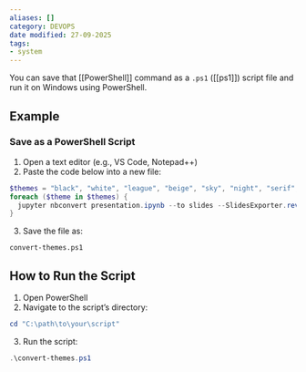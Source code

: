```yaml
---
aliases: []
category: DEVOPS
date modified: 27-09-2025
tags:
- system
---
```

You can save that [[PowerShell]] command as a `.ps1` ([[ps1]]) script file and run it on Windows using PowerShell.
## Example
### Save as a PowerShell Script

1. Open a text editor (e.g., VS Code, Notepad++)
2. Paste the code below into a new file:
```powershell
$themes = "black", "white", "league", "beige", "sky", "night", "serif", "simple", "solarized", "blood", "moon"
foreach ($theme in $themes) {
  jupyter nbconvert presentation.ipynb --to slides --SlidesExporter.reveal_theme=$theme --output "presentation_$theme"
}
```
3. Save the file as:
```
convert-themes.ps1
```

## How to Run the Script

1. Open PowerShell
2. Navigate to the script’s directory:
```powershell
cd "C:\path\to\your\script"
```
3. Run the script:
```powershell
.\convert-themes.ps1
```